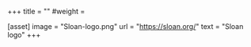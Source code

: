 +++
title = ""
#weight = 

[asset]
  image = "Sloan-logo.png"
  url = "https://sloan.org/"
  text = "Sloan logo"
+++
